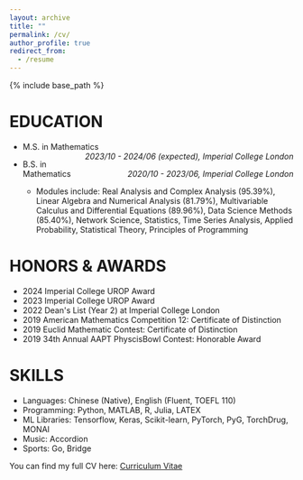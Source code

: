 ```yaml
---
layout: archive
title: ""
permalink: /cv/
author_profile: true
redirect_from:
  - /resume
---
```


{% include base_path %}

EDUCATION
======
* <p style="text-align:left;">M.S. in Mathematics<span style="float:right;"><i>2023/10 - 2024/06 (expected), Imperial College London</i></span></p>

* <p style="text-align:left;">B.S. in Mathematics<span style="float:right;"><i>2020/10 - 2023/06, Imperial College London</i></span></p>
  
  * Modules include: Real Analysis and Complex Analysis (95.39%), Linear Algebra and Numerical Analysis (81.79%), Multivariable Calculus and Differential Equations (89.96%), Data Science Methods (85.40%), Network Science, Statistics, Time Series Analysis, Applied Probability, Statistical Theory, Principles of Programming


HONORS & AWARDS
======
* 2024 Imperial College UROP Award
* 2023 Imperial College UROP Award
* 2022 Dean's List (Year 2) at Imperial College London
* 2019 American Mathematics Competition 12: Certificate of Distinction
* 2019 Euclid Mathematic Contest: Certificate of Distinction
* 2019 34th Annual AAPT PhyscisBowl Contest: Honorable Award


SKILLS
======
* Languages: Chinese (Native), English (Fluent, TOEFL 110)
* Programming: Python, MATLAB, R, Julia, LATEX
* ML Libraries: Tensorflow, Keras, Scikit-learn, PyTorch, PyG, TorchDrug, MONAI
* Music: Accordion
* Sports: Go, Bridge

You can find my full CV here: [Curriculum Vitae](../files/cv.pdf)

